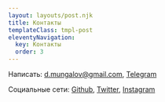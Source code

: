 ```yaml
---
layout: layouts/post.njk
title: Контакты
templateClass: tmpl-post
eleventyNavigation:
  key: Контакты
  order: 3
---
```


<p>
  Написать: 
  <a class="u-email" href="mailto:d.mungalov@gmail.com" rel="me">d.mungalov@gmail.com</a>, 
  <a href="http://t.me/beard_less" rel="me">Telegram</a>
</p>
<p>
  Социальные сети:
    <a target="_blank" href="https://github.com/beardlessman" rel="me">Github</a >,
    <a target="_blank" href="https://twitter.com/beard_less" rel="me">Twitter</a >,
    <a target="_blank" href="https://www.instagram.com/beard__less/" rel="me">Instagram</a >
</p>
